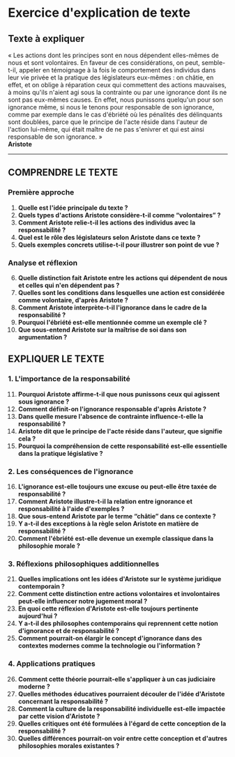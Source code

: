 # Exercice d'explication de texte

## Texte à expliquer
« Les actions dont les principes sont en nous dépendent elles-mêmes de nous et sont volontaires. En faveur de ces considérations, on peut, semble-t-il, appeler en témoignage à la fois le comportement des individus dans leur vie privée et la pratique des législateurs eux-mêmes : on châtie, en effet, et on oblige à réparation ceux qui commettent des actions mauvaises, à moins qu'ils n'aient agi sous la contrainte ou par une ignorance dont ils ne sont pas eux-mêmes causes. En effet, nous punissons quelqu'un pour son ignorance même, si nous le tenons pour responsable de son ignorance, comme par exemple dans le cas d'ébriété où les pénalités des délinquants sont doublées, parce que le principe de l'acte réside dans l'auteur de l'action lui-même, qui était maître de ne pas s'enivrer et qui est ainsi responsable de son ignorance. »  
**Aristote**

---

## COMPRENDRE LE TEXTE

### Première approche

1. **Quelle est l'idée principale du texte ?**  
2. **Quels types d'actions Aristote considère-t-il comme “volontaires” ?**  
3. **Comment Aristote relie-t-il les actions des individus avec la responsabilité ?**  
4. **Quel est le rôle des législateurs selon Aristote dans ce texte ?**  
5. **Quels exemples concrets utilise-t-il pour illustrer son point de vue ?**  

### Analyse et réflexion

6. **Quelle distinction fait Aristote entre les actions qui dépendent de nous et celles qui n'en dépendent pas ?**  
7. **Quelles sont les conditions dans lesquelles une action est considérée comme volontaire, d'après Aristote ?**  
8. **Comment Aristote interprète-t-il l'ignorance dans le cadre de la responsabilité ?**  
9. **Pourquoi l'ébriété est-elle mentionnée comme un exemple clé ?**  
10. **Que sous-entend Aristote sur la maîtrise de soi dans son argumentation ?**  

## EXPLIQUER LE TEXTE

### 1. L'importance de la responsabilité

11. **Pourquoi Aristote affirme-t-il que nous punissons ceux qui agissent sous ignorance ?**  
12. **Comment définit-on l'ignorance responsable d'après Aristote ?**  
13. **Dans quelle mesure l'absence de contrainte influence-t-elle la responsabilité ?**  
14. **Aristote dit que le principe de l'acte réside dans l'auteur, que signifie cela ?**  
15. **Pourquoi la compréhension de cette responsabilité est-elle essentielle dans la pratique législative ?**  

### 2. Les conséquences de l'ignorance

16. **L'ignorance est-elle toujours une excuse ou peut-elle être taxée de responsabilité ?**  
17. **Comment Aristote illustre-t-il la relation entre ignorance et responsabilité à l'aide d'exemples ?**  
18. **Que sous-entend Aristote par le terme “châtie” dans ce contexte ?**  
19. **Y a-t-il des exceptions à la règle selon Aristote en matière de responsabilité ?**  
20. **Comment l'ébriété est-elle devenue un exemple classique dans la philosophie morale ?**  

### 3. Réflexions philosophiques additionnelles

21. **Quelles implications ont les idées d'Aristote sur le système juridique contemporain ?**  
22. **Comment cette distinction entre actions volontaires et involontaires peut-elle influencer notre jugement moral ?**  
23. **En quoi cette réflexion d'Aristote est-elle toujours pertinente aujourd'hui ?**  
24. **Y a-t-il des philosophes contemporains qui reprennent cette notion d'ignorance et de responsabilité ?**  
25. **Comment pourrait-on élargir le concept d'ignorance dans des contextes modernes comme la technologie ou l'information ?**  

### 4. Applications pratiques

26. **Comment cette théorie pourrait-elle s'appliquer à un cas judiciaire moderne ?**  
27. **Quelles méthodes éducatives pourraient découler de l'idée d'Aristote concernant la responsabilité ?**  
28. **Comment la culture de la responsabilité individuelle est-elle impactée par cette vision d'Aristote ?**  
29. **Quelles critiques ont été formulées à l'égard de cette conception de la responsabilité ?**  
30. **Quelles différences pourrait-on voir entre cette conception et d'autres philosophies morales existantes ?**  